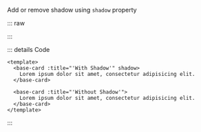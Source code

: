 Add or remove shadow using `shadow` property

::: raw

<ClientOnly>
  <CardShadow />
</ClientOnly>

:::

::: details Code

```vue
<template>
  <base-card :title="'With Shadow'" shadow>
    Lorem ipsum dolor sit amet, consectetur adipisicing elit.
  </base-card>

  <base-card :title="'Without Shadow'">
    Lorem ipsum dolor sit amet, consectetur adipisicing elit.
  </base-card>
</template>
```

:::

